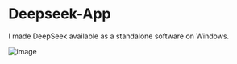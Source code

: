# Deepseek-App
I made DeepSeek available as a standalone software on Windows.

![image](https://github.com/user-attachments/assets/4f471417-f765-4dfa-998f-5d4d913146db)
